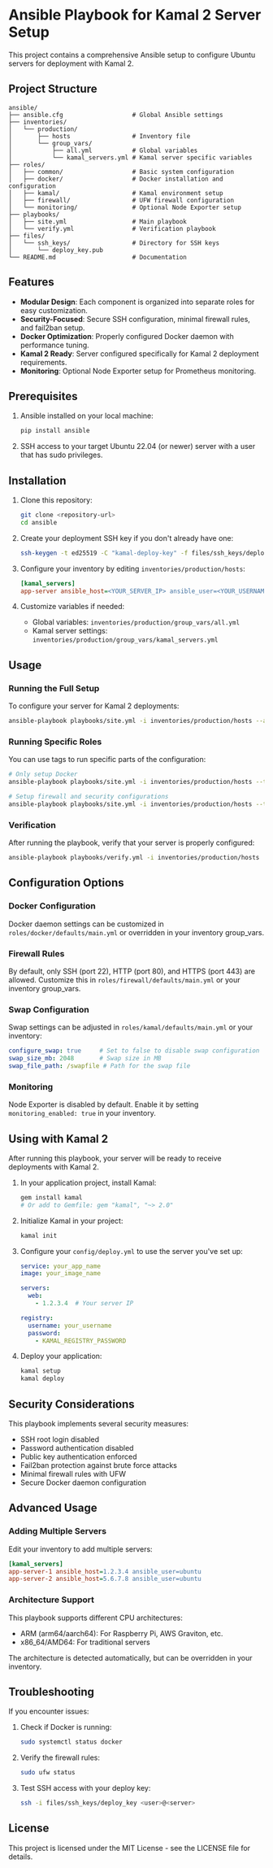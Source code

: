 # Ansible Playbook for Kamal 2 Server Setup

This project contains a comprehensive Ansible setup to configure Ubuntu servers for deployment with Kamal 2.

## Project Structure

```
ansible/
├── ansible.cfg                   # Global Ansible settings
├── inventories/
│   └── production/
│       ├── hosts                 # Inventory file
│       └── group_vars/
│           ├── all.yml           # Global variables
│           └── kamal_servers.yml # Kamal server specific variables
├── roles/
│   ├── common/                   # Basic system configuration
│   ├── docker/                   # Docker installation and configuration
│   ├── kamal/                    # Kamal environment setup
│   ├── firewall/                 # UFW firewall configuration
│   └── monitoring/               # Optional Node Exporter setup
├── playbooks/
│   ├── site.yml                  # Main playbook
│   └── verify.yml                # Verification playbook
├── files/
│   └── ssh_keys/                 # Directory for SSH keys
│       └── deploy_key.pub
└── README.md                     # Documentation
```

## Features

- **Modular Design**: Each component is organized into separate roles for easy customization.
- **Security-Focused**: Secure SSH configuration, minimal firewall rules, and fail2ban setup.
- **Docker Optimization**: Properly configured Docker daemon with performance tuning.
- **Kamal 2 Ready**: Server configured specifically for Kamal 2 deployment requirements.
- **Monitoring**: Optional Node Exporter setup for Prometheus monitoring.

## Prerequisites

1. Ansible installed on your local machine:
   ```bash
   pip install ansible
   ```

2. SSH access to your target Ubuntu 22.04 (or newer) server with a user that has sudo privileges.

## Installation

1. Clone this repository:
   ```bash
   git clone <repository-url>
   cd ansible
   ```

2. Create your deployment SSH key if you don't already have one:
   ```bash
   ssh-keygen -t ed25519 -C "kamal-deploy-key" -f files/ssh_keys/deploy_key
   ```

3. Configure your inventory by editing `inventories/production/hosts`:
   ```ini
   [kamal_servers]
   app-server ansible_host=<YOUR_SERVER_IP> ansible_user=<YOUR_USERNAME>
   ```

4. Customize variables if needed:
   - Global variables: `inventories/production/group_vars/all.yml`
   - Kamal server settings: `inventories/production/group_vars/kamal_servers.yml`

## Usage

### Running the Full Setup

To configure your server for Kamal 2 deployments:

```bash
ansible-playbook playbooks/site.yml -i inventories/production/hosts --ask-become-pass
```

### Running Specific Roles

You can use tags to run specific parts of the configuration:

```bash
# Only setup Docker
ansible-playbook playbooks/site.yml -i inventories/production/hosts --tags docker --ask-become-pass

# Setup firewall and security configurations
ansible-playbook playbooks/site.yml -i inventories/production/hosts --tags firewall,common --ask-become-pass
```

### Verification

After running the playbook, verify that your server is properly configured:

```bash
ansible-playbook playbooks/verify.yml -i inventories/production/hosts
```

## Configuration Options

### Docker Configuration

Docker daemon settings can be customized in `roles/docker/defaults/main.yml` or overridden in your inventory group_vars.

### Firewall Rules

By default, only SSH (port 22), HTTP (port 80), and HTTPS (port 443) are allowed. Customize this in `roles/firewall/defaults/main.yml` or your inventory group_vars.

### Swap Configuration

Swap settings can be adjusted in `roles/kamal/defaults/main.yml` or your inventory:

```yaml
configure_swap: true     # Set to false to disable swap configuration
swap_size_mb: 2048       # Swap size in MB
swap_file_path: /swapfile # Path for the swap file
```

### Monitoring

Node Exporter is disabled by default. Enable it by setting `monitoring_enabled: true` in your inventory.

## Using with Kamal 2

After running this playbook, your server will be ready to receive deployments with Kamal 2.

1. In your application project, install Kamal:
   ```bash
   gem install kamal
   # Or add to Gemfile: gem "kamal", "~> 2.0"
   ```

2. Initialize Kamal in your project:
   ```bash
   kamal init
   ```

3. Configure your `config/deploy.yml` to use the server you've set up:
   ```yaml
   service: your_app_name
   image: your_image_name

   servers:
     web:
       - 1.2.3.4  # Your server IP
   
   registry:
     username: your_username
     password:
       - KAMAL_REGISTRY_PASSWORD
   ```

4. Deploy your application:
   ```bash
   kamal setup
   kamal deploy
   ```

## Security Considerations

This playbook implements several security measures:
- SSH root login disabled
- Password authentication disabled
- Public key authentication enforced
- Fail2ban protection against brute force attacks
- Minimal firewall rules with UFW
- Secure Docker daemon configuration

## Advanced Usage

### Adding Multiple Servers

Edit your inventory to add multiple servers:

```ini
[kamal_servers]
app-server-1 ansible_host=1.2.3.4 ansible_user=ubuntu
app-server-2 ansible_host=5.6.7.8 ansible_user=ubuntu
```

### Architecture Support

This playbook supports different CPU architectures:
- ARM (arm64/aarch64): For Raspberry Pi, AWS Graviton, etc.
- x86_64/AMD64: For traditional servers

The architecture is detected automatically, but can be overridden in your inventory.

## Troubleshooting

If you encounter issues:

1. Check if Docker is running:
   ```bash
   sudo systemctl status docker
   ```

2. Verify the firewall rules:
   ```bash
   sudo ufw status
   ```

3. Test SSH access with your deploy key:
   ```bash
   ssh -i files/ssh_keys/deploy_key <user>@<server>
   ```

## License

This project is licensed under the MIT License - see the LICENSE file for details.